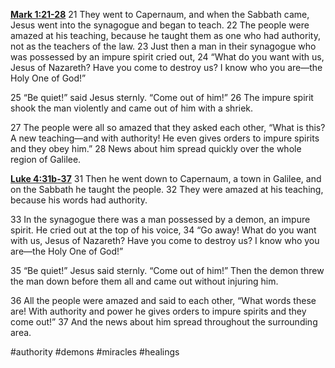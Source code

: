 **[Mark 1:21-28](http://www.blueletterbible.org/search/preSearch.cfm?Criteria=Mark+1.21-28&t=NIV)**
21 They went to Capernaum, and when the Sabbath came, Jesus went into the synagogue and began to teach. 22 The people were amazed at his teaching, because he taught them as one who had authority, not as the teachers of the law. 23 Just then a man in their synagogue who was possessed by an impure spirit cried out, 24 “What do you want with us, Jesus of Nazareth? Have you come to destroy us? I know who you are—the Holy One of God!”

25 “Be quiet!” said Jesus sternly. “Come out of him!” 26 The impure spirit shook the man violently and came out of him with a shriek.

27 The people were all so amazed that they asked each other, “What is this? A new teaching—and with authority! He even gives orders to impure spirits and they obey him.” 28 News about him spread quickly over the whole region of Galilee.

**[Luke 4:31b-37](http://www.blueletterbible.org/search/preSearch.cfm?Criteria=Luke+4.31b+37&t=NIV)**
31 Then he went down to Capernaum, a town in Galilee, and on the Sabbath he taught the people. 32 They were amazed at his teaching, because his words had authority.

33 In the synagogue there was a man possessed by a demon, an impure spirit. He cried out at the top of his voice, 34 “Go away! What do you want with us, Jesus of Nazareth? Have you come to destroy us? I know who you are—the Holy One of God!”

35 “Be quiet!” Jesus said sternly. “Come out of him!” Then the demon threw the man down before them all and came out without injuring him.

36 All the people were amazed and said to each other, “What words these are! With authority and power he gives orders to impure spirits and they come out!” 37 And the news about him spread throughout the surrounding area.

#authority #demons #miracles #healings